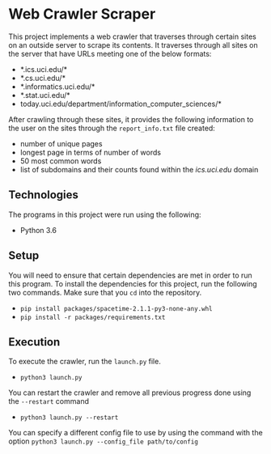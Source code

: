# Web Crawler Scraper
This project implements a web crawler that traverses through certain sites on an outside server to scrape its contents.
It traverses through all sites on the server that have URLs meeting one of the below formats:
* \*.ics.uci.edu/\*
* \*.cs.uci.edu/\*
* \*.informatics.uci.edu/\*
* \*.stat.uci.edu/\*
* today.uci.edu/department/information_computer_sciences/\*

After crawling through these sites, it provides the following information to the user on the sites through the
`report_info.txt` file created:
* number of unique pages
* longest page in terms of number of words
* 50 most common words
* list of subdomains and their counts found within the *ics.uci.edu* domain

## Technologies
The programs in this project were run using the following:
* Python 3.6

## Setup
You will need to ensure that certain dependencies are met in order to run this program.
To install the dependencies for this project, run the following two commands.
Make sure that you `cd` into the repository.
* `pip install packages/spacetime-2.1.1-py3-none-any.whl`
* `pip install -r packages/requirements.txt`

## Execution
To execute the crawler, run the `launch.py` file.
* `python3 launch.py`

You can restart the crawler and remove all previous progress done using the `--restart` command
* `python3 launch.py --restart`

You can specify a different config file to use by using the command with the option
```python3 launch.py --config_file path/to/config```
